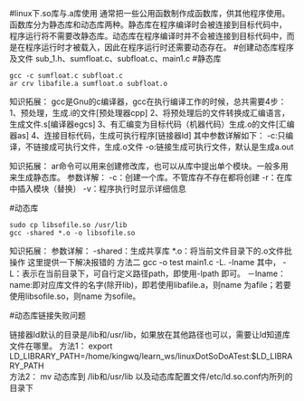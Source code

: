 #linux下.so库与.a库使用
通常把一些公用函数制作成函数库，供其他程序使用。函数库分为静态库和动态库两种。静态库在程序编译时会被连接到目标代码中， 程序运行将不需要改静态库。动态库在程序编译时并不会被连接到目标代码中，而是在程序运行时才被载入，因此在程序运行时还需要动态存在。
#创建动态库程序及文件
sub_1.h、sumfloat.c、subfloat.c、main1.c
#静态库
```shell
gcc -c sumfloat.c subfloat.c
ar crv libafile.a sumfloat.o subfloat.o
```
> 
知识拓展：
gcc是Gnu的c编译器，gcc在执行编译工作的时候，总共需要4步：
1、预处理，生成.i的文件[预处理器cpp]
2、将预处理后的文件转换成汇编语言，生成文件.s[编译器egcs]
3、有汇编变为目标代码（机器代码）生成.o的文件[汇编器as]
4、连接目标代码，生成可执行程序[链接器ld]
其中参数详解如下：
-c:只编译，不链接成可执行文件，生成.o文件
-o:链接生成可执行文件，默认是生成a.out

知识拓展：
ar命令可以用来创建修改库，也可以从库中提出单个模块。一般多用来生成静态库。
参数详解：
-c：创建一个库。不管库存不存在都将创建
-r：在库中插入模块（替换）
-v：程序执行时显示详细信息
>
#动态库
```shell
sudo cp libsofile.so /usr/lib
gcc -shared *.o -o libsofile.so
```
>
知识拓展：
参数详解：
-shared：生成共享库
*.o：将当前文件目录下的.o文件批操作
这里提供一下解决报错的
方法二
gcc -o test main1.c -L. -lname
其中，
-L：表示在当前目录下，可自行定义路径path，即使用-lpath 即可。
－lname：name:即对应库文件的名字(除开lib)，即若使用libafile.a，则name 为afile；若要使用libsofile.so，则name 为sofile。
>
#动态库链接失败问题
>
链接器ld默认的目录是/lib和/usr/lib，如果放在其他路径也可以，需要让ld知道库文件在哪里。
方法1：
export LD_LIBRARY_PATH=/home/kingwq/learn_ws/linuxDotSoDoATest:$LD_LIBRARY_PATH  
方法2：
mv 动态库到 /lib和/usr/lib 以及动态库配置文件/etc/ld.so.conf内所列的目录下
>
